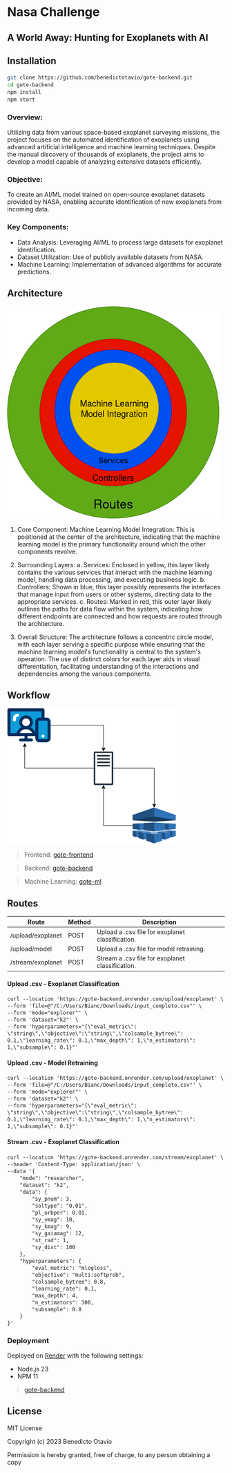 # Nasa Challenge

## A World Away: Hunting for Exoplanets with AI

## Installation

```bash
git clone https://github.com/benedictotavio/gote-backend.git
cd gote-backend
npm install
npm start
```

### Overview:

Utilizing data from various space-based exoplanet surveying missions, the project focuses on the automated identification of exoplanets using advanced artificial intelligence and machine learning techniques. Despite the manual discovery of thousands of exoplanets, the project aims to develop a model capable of analyzing extensive datasets efficiently.

### Objective:

To create an AI/ML model trained on open-source exoplanet datasets provided by NASA, enabling accurate identification of new exoplanets from incoming data.

### Key Components:

- Data Analysis: Leveraging AI/ML to process large datasets for exoplanet identification.
- Dataset Utilization: Use of publicly available datasets from NASA.
- Machine Learning: Implementation of advanced algorithms for accurate predictions.

## Architecture

![architecture](./docs/architecture.png)
1. Core Component: 
Machine Learning Model Integration: This is positioned at the center of the architecture, indicating that the machine learning model is the primary functionality around which the other components revolve.

2. Surrounding Layers:
a. Services: Enclosed in yellow, this layer likely contains the various services that interact with the machine learning model, handling data processing, and executing business logic.
b. Controllers: Shown in blue, this layer possibly represents the interfaces that manage input from users or other systems, directing data to the appropriate services.
c. Routes: Marked in red, this outer layer likely outlines the paths for data flow within the system, indicating how different endpoints are connected and how requests are routed through the architecture.

3. Overall Structure:
The architecture follows a concentric circle model, with each layer serving a specific purpose while ensuring that the machine learning model's functionality is central to the system's operation. The use of distinct colors for each layer aids in visual differentiation, facilitating understanding of the interactions and dependencies among the various components.


## Workflow

![workflow](./docs/workflow.png)

> Frontend: [gote-frontend](https://github.com/benedictotavio/gote-frontend)

> Backend: [gote-backend](https://github.com/benedictotavio/gote-backend)

> Machine Learning: [gote-ml](https://github.com/benedictotavio/gote-ml)

## Routes

| Route | Method | Description |
| --- | --- | --- |
| /upload/exoplanet | POST | Upload a .csv file for exoplanet classification. |
| /upload/model | POST | Upload a .csv file for model retraining. |
| /stream/exoplanet | POST | Stream a .csv file for exoplanet classification. |

#### Upload .csv - Exoplanet Classification

```shell
curl --location 'https://gote-backend.onrender.com/upload/exoplanet' \
--form 'file=@"/C:/Users/Bianc/Downloads/input_completo.csv"' \
--form 'mode="explorer"' \
--form 'dataset="k2"' \
--form 'hyperparameters="{\"eval_metric\": \"string\",\"objective\":\"string\",\"colsample_bytree\": 0.1,\"learning_rate\": 0.1,\"max_depth\": 1,\"n_estimators\": 1,\"subsample\": 0.1}"'
```

#### Upload .csv - Model Retraining

```shell
curl --location 'https://gote-backend.onrender.com/upload/exoplanet' \
--form 'file=@"/C:/Users/Bianc/Downloads/input_completo.csv"' \
--form 'mode="explorer"' \
--form 'dataset="k2"' \
--form 'hyperparameters="{\"eval_metric\": \"string\",\"objective\":\"string\",\"colsample_bytree\": 0.1,\"learning_rate\": 0.1,\"max_depth\": 1,\"n_estimators\": 1,\"subsample\": 0.1}"'
```

#### Stream .csv - Exoplanet Classification

```shell
curl --location 'https://gote-backend.onrender.com/stream/exoplanet' \
--header 'Content-Type: application/json' \
--data '{
    "mode": "researcher",
    "dataset": "k2",
    "data": {
        "sy_pnum": 3,
        "soltype": "0.01",
        "pl_orbper": 0.01,
        "sy_vmag": 10,
        "sy_kmag": 9,
        "sy_gaiamag": 12,
        "st_rad": 1,
        "sy_dist": 100
    },
    "hyperparameters": {
        "eval_metric": "mlogloss",
        "objective": "multi:softprob",
        "colsample_bytree": 0.8,
        "learning_rate": 0.1,
        "max_depth": 4,
        "n_estimators": 300,
        "subsample": 0.8
    }
}'
```

### Deployment
Deployed on [Render](https://render.com) with the following settings:

- Node.js 23
- NPM 11

> [gote-backend](https://gote-backend.onrender.com)

## License

MIT License

Copyright (c) 2023 Benedicto Otavio

Permission is hereby granted, free of charge, to any person obtaining a copy